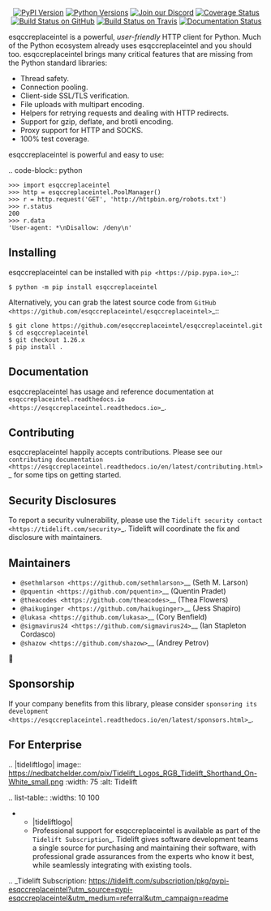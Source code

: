    <p align="center">
      <a href="https://pypi.org/project/esqccreplaceintel"><img alt="PyPI Version" src="https://img.shields.io/pypi/v/esqccreplaceintel.svg?maxAge=86400" /></a>
      <a href="https://pypi.org/project/esqccreplaceintel"><img alt="Python Versions" src="https://img.shields.io/pypi/pyversions/esqccreplaceintel.svg?maxAge=86400" /></a>
      <a href="https://discord.gg/CHEgCZN"><img alt="Join our Discord" src="https://img.shields.io/discord/756342717725933608?color=%237289da&label=discord" /></a>
      <a href="https://codecov.io/gh/esqccreplaceintel/esqccreplaceintel"><img alt="Coverage Status" src="https://img.shields.io/codecov/c/github/esqccreplaceintel/esqccreplaceintel.svg" /></a>
      <a href="https://github.com/esqccreplaceintel/esqccreplaceintel/actions?query=workflow%3ACI"><img alt="Build Status on GitHub" src="https://github.com/esqccreplaceintel/esqccreplaceintel/workflows/CI/badge.svg" /></a>
      <a href="https://travis-ci.org/esqccreplaceintel/esqccreplaceintel"><img alt="Build Status on Travis" src="https://travis-ci.org/esqccreplaceintel/esqccreplaceintel.svg?branch=master" /></a>
      <a href="https://esqccreplaceintel.readthedocs.io"><img alt="Documentation Status" src="https://readthedocs.org/projects/esqccreplaceintel/badge/?version=latest" /></a>
   </p>

esqccreplaceintel is a powerful, *user-friendly* HTTP client for Python. Much of the
Python ecosystem already uses esqccreplaceintel and you should too.
esqccreplaceintel brings many critical features that are missing from the Python
standard libraries:

- Thread safety.
- Connection pooling.
- Client-side SSL/TLS verification.
- File uploads with multipart encoding.
- Helpers for retrying requests and dealing with HTTP redirects.
- Support for gzip, deflate, and brotli encoding.
- Proxy support for HTTP and SOCKS.
- 100% test coverage.

esqccreplaceintel is powerful and easy to use:

.. code-block:: python

    >>> import esqccreplaceintel
    >>> http = esqccreplaceintel.PoolManager()
    >>> r = http.request('GET', 'http://httpbin.org/robots.txt')
    >>> r.status
    200
    >>> r.data
    'User-agent: *\nDisallow: /deny\n'


Installing
----------

esqccreplaceintel can be installed with `pip <https://pip.pypa.io>`_::

    $ python -m pip install esqccreplaceintel

Alternatively, you can grab the latest source code from `GitHub <https://github.com/esqccreplaceintel/esqccreplaceintel>`_::

    $ git clone https://github.com/esqccreplaceintel/esqccreplaceintel.git
    $ cd esqccreplaceintel
    $ git checkout 1.26.x
    $ pip install .


Documentation
-------------

esqccreplaceintel has usage and reference documentation at `esqccreplaceintel.readthedocs.io <https://esqccreplaceintel.readthedocs.io>`_.


Contributing
------------

esqccreplaceintel happily accepts contributions. Please see our
`contributing documentation <https://esqccreplaceintel.readthedocs.io/en/latest/contributing.html>`_
for some tips on getting started.


Security Disclosures
--------------------

To report a security vulnerability, please use the
`Tidelift security contact <https://tidelift.com/security>`_.
Tidelift will coordinate the fix and disclosure with maintainers.


Maintainers
-----------

- `@sethmlarson <https://github.com/sethmlarson>`__ (Seth M. Larson)
- `@pquentin <https://github.com/pquentin>`__ (Quentin Pradet)
- `@theacodes <https://github.com/theacodes>`__ (Thea Flowers)
- `@haikuginger <https://github.com/haikuginger>`__ (Jess Shapiro)
- `@lukasa <https://github.com/lukasa>`__ (Cory Benfield)
- `@sigmavirus24 <https://github.com/sigmavirus24>`__ (Ian Stapleton Cordasco)
- `@shazow <https://github.com/shazow>`__ (Andrey Petrov)

👋


Sponsorship
-----------

If your company benefits from this library, please consider `sponsoring its
development <https://esqccreplaceintel.readthedocs.io/en/latest/sponsors.html>`_.


For Enterprise
--------------

.. |tideliftlogo| image:: https://nedbatchelder.com/pix/Tidelift_Logos_RGB_Tidelift_Shorthand_On-White_small.png
   :width: 75
   :alt: Tidelift

.. list-table::
   :widths: 10 100

   * - |tideliftlogo|
     - Professional support for esqccreplaceintel is available as part of the `Tidelift
       Subscription`_.  Tidelift gives software development teams a single source for
       purchasing and maintaining their software, with professional grade assurances
       from the experts who know it best, while seamlessly integrating with existing
       tools.

.. _Tidelift Subscription: https://tidelift.com/subscription/pkg/pypi-esqccreplaceintel?utm_source=pypi-esqccreplaceintel&utm_medium=referral&utm_campaign=readme
